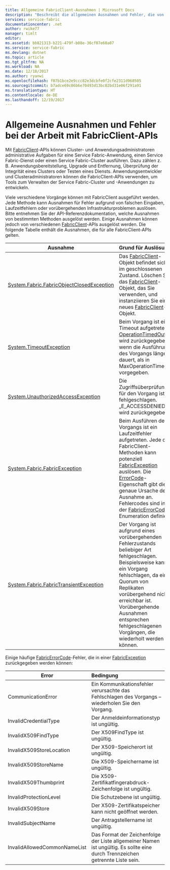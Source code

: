 ```yaml
---
title: Allgemeine FabricClient-Ausnahmen | Microsoft Docs
description: "Beschreibt die allgemeinen Ausnahmen und Fehler, die von den FabricClient-APIs beim Ausführen der Anwendungs- und Clusterverwaltungsvorgänge ausgelöst werden können."
services: service-fabric
documentationcenter: .net
author: rwike77
manager: timlt
editor: 
ms.assetid: bb821313-b221-479f-b08e-36cf07e60a07
ms.service: service-fabric
ms.devlang: dotnet
ms.topic: article
ms.tgt_pltfrm: NA
ms.workload: NA
ms.date: 12/18/2017
ms.author: ryanwi
ms.openlocfilehash: f07b1bce2e9ccc82e3dcbfe0f2cfe2311d968505
ms.sourcegitcommit: b7adce69c06b6e70493d13bc02bd31e06f291a91
ms.translationtype: HT
ms.contentlocale: de-DE
ms.lasthandoff: 12/19/2017
---
```

# <a name="common-exceptions-and-errors-when-working-with-the-fabricclient-apis"></a>Allgemeine Ausnahmen und Fehler bei der Arbeit mit FabricClient-APIs
Mit [FabricClient](https://docs.microsoft.com/dotnet/api/system.fabric.fabricclient#System_Fabric_FabricClient)-APIs können Cluster- und Anwendungsadministratoren administrative Aufgaben für eine Service Fabric-Anwendung, einen Service Fabric-Dienst oder einen Service Fabric-Cluster ausführen. Dazu zählen z. B. Anwendungsbereitstellung, Upgrade und Entfernung, Überprüfung der Integrität eines Clusters oder Testen eines Diensts. Anwendungsentwickler und Clusteradministratoren können die FabricClient-APIs verwenden, um Tools zum Verwalten der Service Fabric-Cluster und -Anwendungen zu entwickeln.

Viele verschiedene Vorgänge können mit FabricClient ausgeführt werden.  Jede Methode kann Ausnahmen für Fehler aufgrund von falschen Eingaben, Laufzeitfehlern oder vorübergehenden Infrastrukturproblemen auslösen.  Bitte entnehmen Sie der API-Referenzdokumentation, welche Ausnahmen von bestimmten Methoden ausgelöst werden. Einige Ausnahmen können jedoch von verschiedenen [FabricClient](https://docs.microsoft.com/dotnet/api/system.fabric.fabricclient#System_Fabric_FabricClient)-APIs ausgelöst werden. Die folgende Tabelle enthält die Ausnahmen, die für alle FabricClient-APIs gelten.

| Ausnahme | Grund für Auslösung |
| --- |:--- |
| [System.Fabric.FabricObjectClosedException](https://docs.microsoft.com/dotnet/api/system.fabric.fabricobjectclosedexception#System_Fabric_FabricObjectClosedException) |Das [FabricClient](https://docs.microsoft.com/dotnet/api/system.fabric.fabricclient#System_Fabric_FabricClient)-Objekt befindet sich im geschlossenen Zustand. Löschen Sie das [FabricClient](https://docs.microsoft.com/dotnet/api/system.fabric.fabricclient#System_Fabric_FabricClient)-Objekt, das Sie verwenden, und instanziieren Sie ein neues [FabricClient](https://docs.microsoft.com/dotnet/api/system.fabric.fabricclient#System_Fabric_FabricClient)-Objekt. |
| [System.TimeoutException](https://docs.microsoft.com/dotnet/core/api/system.timeoutexception#System_TimeoutException) |Beim Vorgang ist ein Timeout aufgetreten. [OperationTimedOut](https://docs.microsoft.com/dotnet/api/system.fabric.fabricerrorcode#System_Fabric_FabricErrorCode) wird zurückgegeben, wenn die Ausführung des Vorgangs länger dauert, als in MaxOperationTimeout vorgegeben. |
| [System.UnauthorizedAccessException](https://docs.microsoft.com/dotnet/core/api/system.unauthorizedaccessexception#System_UnauthorizedAccessException) |Die Zugriffsüberprüfung für den Vorgang ist fehlgeschlagen. „E_ACCESSDENIED“ wird zurückgegeben. |
| [System.Fabric.FabricException](https://docs.microsoft.com/dotnet/api/system.fabric.fabricexception#System_Fabric_FabricException) |Beim Ausführen des Vorgangs ist ein Laufzeitfehler aufgetreten. Jede der FabricClient-Methoden kann potenziell [FabricException](https://docs.microsoft.com/dotnet/api/system.fabric.fabricexception#System_Fabric_FabricException) auslösen. Die [ErrorCode](https://docs.microsoft.com/dotnet/api/system.fabric.fabricexception#System_Fabric_FabricException_ErrorCode)-Eigenschaft gibt die genaue Ursache der Ausnahme an. Fehlercodes sind in der [FabricErrorCode](https://docs.microsoft.com/dotnet/api/system.fabric.fabricerrorcode#System_Fabric_FabricErrorCode)-Enumeration definiert. |
| [System.Fabric.FabricTransientException](https://docs.microsoft.com/dotnet/api/system.fabric.fabrictransientexception#System_Fabric_FabricTransientException) |Der Vorgang ist aufgrund eines vorübergehenden Fehlerzustands beliebiger Art fehlgeschlagen. Beispielsweise kann ein Vorgang fehlschlagen, da ein Quorum von Replikaten vorübergehend nicht erreichbar ist. Vorübergehende Ausnahmen entsprechen fehlgeschlagenen Vorgängen, die wiederholt werden können. |

Einige häufige [FabricErrorCode](https://docs.microsoft.com/dotnet/api/system.fabric.fabricerrorcode#System_Fabric_FabricErrorCode)-Fehler, die in einer [FabricException](https://docs.microsoft.com/dotnet/api/system.fabric.fabricexception#System_Fabric_FabricException) zurückgegeben werden können:

| Error | Bedingung |
| --- |:--- |
| CommunicationError |Ein Kommunikationsfehler verursachte das Fehlschlagen des Vorgangs – wiederholen Sie den Vorgang. |
| InvalidCredentialType |Der Anmeldeinformationstyp ist ungültig. |
| InvalidX509FindType |Der X509FindType ist ungültig. |
| InvalidX509StoreLocation |Der X509-Speicherort ist ungültig. |
| InvalidX509StoreName |Die X509-Speichername ist ungültig. |
| InvalidX509Thumbprint |Die X509-Zertifikatfingerabdruck-Zeichenfolge ist ungültig. |
| InvalidProtectionLevel |Die Schutzebene ist ungültig. |
| InvalidX509Store |Der X509-Zertifikatspeicher kann nicht geöffnet werden. |
| InvalidSubjectName |Der Antragstellername ist ungültig. |
| InvalidAllowedCommonNameList |Das Format der Zeichenfolge der Liste allgemeiner Namen ist ungültig. Es sollte eine durch Trennzeichen getrennte Liste sein. |

